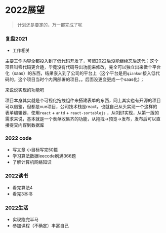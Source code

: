 # 2022展望

 > 计划还是要定的，万一都完成了呢

### 复盘2021

- 工作相关

主要工作内容全都投入到了低代码开发了，可惜2022后没能继续忘后迭代；这个项目叫零代码更合适，毕竟没有代码导出功能来修改，完全可以独立出来做个平台化（saas）的东西，结果嵌入到了公司的平台上（这个平台是用`qiankun`接入低代码的，这个项目当时个内网部署的项目。。后面没更变更成一个saas化）；

来说说实现的功能吧

项目本身其实就是个可视化拖拽组件来搭建表单的东西，网上其实也有开源的项目可以借鉴，但都是vue项目，公司技术栈是react，也就自己从头实现一个这样的表单编辑器，使用`react` + `antd` + `react-sortablejs` ，从0到1实现，从第一版的需求来说，基本就是一个表单收集齐的功能，从拖拽->预览->发布，发布后可以直接提交内容到数据库


### 2022 code

- 写文章 小目标写完50篇
- 学习算法数据leecode刷满366题
- 了解计算机网络知识

### 2022读书

- 看完算法4
- 看完3本书

### 2022生活

- 实现跑完半马
- 参加课程（不确定）丰富自己
